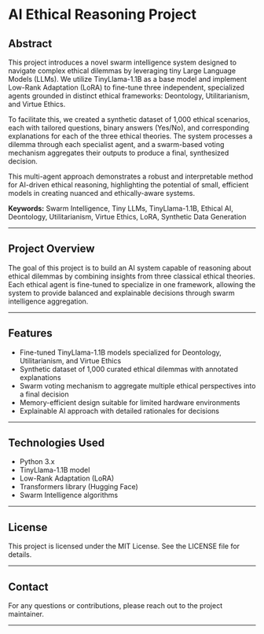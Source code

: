 # AI Ethical Reasoning Project

## Abstract

This project introduces a novel swarm intelligence system designed to navigate complex ethical dilemmas by leveraging tiny Large Language Models (LLMs). We utilize TinyLlama-1.1B as a base model and implement Low-Rank Adaptation (LoRA) to fine-tune three independent, specialized agents grounded in distinct ethical frameworks: Deontology, Utilitarianism, and Virtue Ethics.

To facilitate this, we created a synthetic dataset of 1,000 ethical scenarios, each with tailored questions, binary answers (Yes/No), and corresponding explanations for each of the three ethical theories. The system processes a dilemma through each specialist agent, and a swarm-based voting mechanism aggregates their outputs to produce a final, synthesized decision.

This multi-agent approach demonstrates a robust and interpretable method for AI-driven ethical reasoning, highlighting the potential of small, efficient models in creating nuanced and ethically-aware systems.

**Keywords:** Swarm Intelligence, Tiny LLMs, TinyLlama-1.1B, Ethical AI, Deontology, Utilitarianism, Virtue Ethics, LoRA, Synthetic Data Generation

---

## Project Overview

The goal of this project is to build an AI system capable of reasoning about ethical dilemmas by combining insights from three classical ethical theories. Each ethical agent is fine-tuned to specialize in one framework, allowing the system to provide balanced and explainable decisions through swarm intelligence aggregation.

---

## Features

- Fine-tuned TinyLlama-1.1B models specialized for Deontology, Utilitarianism, and Virtue Ethics
- Synthetic dataset of 1,000 curated ethical dilemmas with annotated explanations
- Swarm voting mechanism to aggregate multiple ethical perspectives into a final decision
- Memory-efficient design suitable for limited hardware environments
- Explainable AI approach with detailed rationales for decisions

---

## Technologies Used

- Python 3.x
- TinyLlama-1.1B model
- Low-Rank Adaptation (LoRA)
- Transformers library (Hugging Face)
- Swarm Intelligence algorithms

---

## License

This project is licensed under the MIT License. See the LICENSE file for details.

---

## Contact

For any questions or contributions, please reach out to the project maintainer.

---

